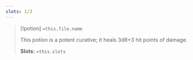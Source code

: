 ```yaml
---
slots: 1/3
---
```


> [!potion] `=this.file.name`
>
> This potion is a potent curative; it heals 3d8+3 hit points of damage.
> 
> **Slots:** `=this.slots`










